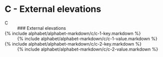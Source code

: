<div data-role="collapsible" data-inset="false">
	<h1 class="cart-collapsible-div">C - External elevations</h1>


<dl>

<dt class="alphabet-table-key-two">
<div markdown="1" >
C
</div>
</dt>
<dd class="alphabet-table-value">
<div markdown="1">
### External elevations
</div>
</dd>

<dt>
<div markdown="1">
{% include alphabet/alphabet-markdown/c/c-1-key.markdown %}
</div>
</dt>
<dd>
<div markdown="1">
{% include alphabet/alphabet-markdown/c/c-1-value.markdown %}
</div>
</dd>

<dt>
<div markdown="1">
{% include alphabet/alphabet-markdown/c/c-2-key.markdown %}
</div>
</dt>
<dd>
<div markdown="1">
{% include alphabet/alphabet-markdown/c/c-2-value.markdown %}
</div>
</dd>

</dl>

</div>